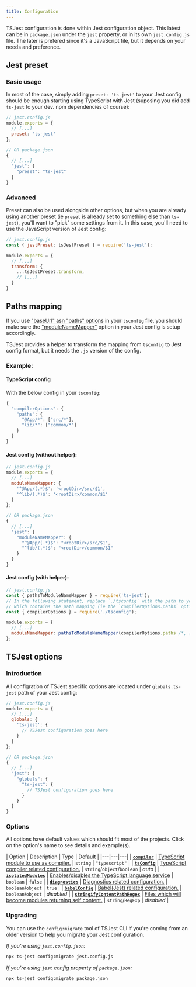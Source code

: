 ```yaml
---
title: Configuration
---
```

TSJest configuration is done within Jest configuration object. This latest can be in `package.json` under the `jest` property, or in its own `jest.config.js` file. The later is prefered since it's a JavaScript file, but it depends on your needs and preference.

## Jest preset

### Basic usage

In most of the case, simply adding `preset: 'ts-jest'` to your Jest config should be enough starting using TypeScript with Jest (suposing you did add `ts-jest` to your dev. npm dependencies of course):

<div class="row"><div class="col-md-6" markdown="block">

```js
// jest.config.js
module.exports = {
  // [...]
  preset: 'ts-jest'
};
```

</div><div class="col-md-6" markdown="block">

```js
// OR package.json
{
  // [...]
  "jest": {
    "preset": "ts-jest"
  }
}
```

</div></div>

### Advanced

Preset can also be used alongside other options, but when you are already using another preset (ie `preset` is already set to something else than `ts-jest`), you'll want to "pick" some settings from it. In this case, you'll need to use the JavaScript version of Jest config:

```js
// jest.config.js
const { jestPreset: tsJestPreset } = require('ts-jest');

module.exports = {
  // [...]
  transform: {
    ...tsJestPreset.transform,
    // [...]
  }
}
```

## Paths mapping

If you use ["baseUrl" asn "paths" options](https://www.typescriptlang.org/docs/handbook/module-resolution.html) in your `tsconfig` file, you should make sure the ["moduleNameMapper"](https://facebook.github.io/jest/docs/en/configuration.html#modulenamemapper-object-string-string) option in your Jest config is setup accordingly.

TSJest provides a helper to transform the mapping from `tsconfig` to Jest config format, but it needs the `.js` version of the config.

### Example:

#### TypeScript config

With the below config in your `tsconfig`:
```js
{
  "compilerOptions": {
    "paths": {
      "@App/*": ["src/*"],
      "lib/*": ["common/*"]
    }
  }
}
```

#### Jest config (without helper):

<div class="row"><div class="col-md-6" markdown="block">

```js
// jest.config.js
module.exports = {
  // [...]
  moduleNameMapper: {
    '^@App/(.*)$': '<rootDir>/src/$1',
    '^lib/(.*)$': '<rootDir>/common/$1'
  }
};
```

</div><div class="col-md-6" markdown="block">

```js
// OR package.json
{
  // [...]
  "jest": {
    "moduleNameMapper": {
      "^@App/(.*)$": "<rootDir>/src/$1",
      "^lib/(.*)$": "<rootDir>/common/$1"
    }
  }
}
```

</div></div>

#### Jest config (with helper):

```js
// jest.config.js
const { pathsToModuleNameMapper } = require('ts-jest');
// In the following statement, replace `./tsconfig` with the path to your `tsconfig` file
// which contains the path mapping (ie the `compilerOptions.paths` option):
const { compilerOptions } = require('./tsconfig');

module.exports = {
  // [...]
  moduleNameMapper: pathsToModuleNameMapper(compilerOptions.paths /*, { prefix: '<rootDir>/' } */ )
};
```

## TSJest options

### Introduction
All configration of TSJest specific options are located under `globals.ts-jest` path of your Jest config:

<div class="row"><div class="col-md-6" markdown="block">

```js
// jest.config.js
module.exports = {
  // [...]
  globals: {
    'ts-jest': {
      // TSJest configuration goes here
    }
  }
};
```

</div><div class="col-md-6" markdown="block">

```js
// OR package.json
{
  // [...]
  "jest": {
    "globals": {
      "ts-jest": {
        // TSJest configuration goes here
      }
    }
  }
}
```

</div></div>

### Options

All options have default values which should fit most of the projects. Click on the option's name to see details and example(s).

| Option | Description | Type | Default |
|---|---|---|
| [**`compiler`**][compiler] | [TypeScript module to use as compiler.][compiler] | `string` | `"typescript"` |
| [**`tsConfig`**][tsConfig] | [TypeScript compiler related configuration.][tsConfig] | `string`/`object`/`boolean` | _auto_ |
| [**`isolatedModules`**][isolatedModules] | [Enables/disables the TypeScript language service][isolatedModules] | `boolean` | `false` |
| [**`diagnostics`**][diagnostics] | [Diagnostics related configuration.][diagnostics] | `boolean`/`object` | `true` |
| [**`babelConfig`**][babelConfig] | [Babel(Jest) related configuration.][babelConfig] | `boolean`/`object` | _disabled_ |
| [**`stringifyContentPathRegex`**][stringifyContentPathRegex] | [Files which will become modules returning self content.][stringifyContentPathRegex] | `string`/`RegExp` | _disabled_ |

### Upgrading

You can use the `config:migrate` tool of TSJest CLI if you're coming from an older version to help you migrate your Jest configuration.

<div class="row"><div class="col-md-6" markdown="block">

_If you're using `jest.config.json`:_
```sh
npx ts-jest config:migrate jest.config.js
```

</div><div class="col-md-6" markdown="block">

_If you're using `jest` config property of `package.json`:_
```sh
npx ts-jest config:migrate package.json
```

</div></div>

[compiler]: config/compiler
[tsConfig]: config/tsConfig
[isolatedModules]: config/isolatedModules
[diagnostics]: config/diagnostics
[babelConfig]: config/babelConfig
[stringifyContentPathRegex]: config/stringifyContentPathRegex
